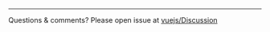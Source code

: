 ---
Questions & comments? Please open issue at [vuejs/Discussion](https://github.com/vuejs/Discussion/issues)